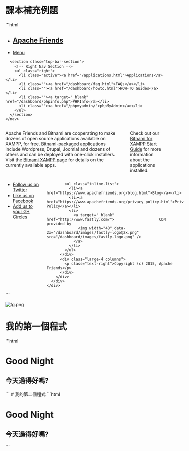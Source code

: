# 課本補充例題

'''html
<!DOCTYPE html PUBLIC "-//W3C//DTD XHTML 1.0 Transitional//EN" "http://www.w3.org/TR/xhtml1/DTD/xhtml1-transitional.dtd">
<html xmlns="http://www.w3.org/1999/xhtml">
<head>
<meta http-equiv="Content-Type" content="text/html; charset=utf-8" />
  <title>Bitnami: Open Source. Simplified</title>
  <link href="bitnami.css" media="all" rel="Stylesheet" type="text/css" /> 
  <link href="/dashboard/stylesheets/all.css" rel="stylesheet" type="text/css" />
</head>
<body>
  <div class="contain-to-grid">
    <nav class="top-bar" data-topbar>
      <ul class="title-area">
        <li class="name">
          <h1><a href="/dashboard/index.html">Apache Friends</a></h1>
        </li>
        <li class="toggle-topbar menu-icon">
          <a href="#">
            <span>Menu</span>
          </a>
        </li>
      </ul>

      <section class="top-bar-section">
        <!-- Right Nav Section -->
        <ul class="right">
          <li class="active"><a href="/applications.html">Applications</a></li>
          <li class=""><a href="/dashboard/faq.html">FAQs</a></li>
          <li class=""><a href="/dashboard/howto.html">HOW-TO Guides</a></li>
          <li class=""><a target="_blank" href="/dashboard/phpinfo.php">PHPInfo</a></li>
          <li class=""><a href="/phpmyadmin/">phpMyAdmin</a></li>
        </ul>
      </section>
    </nav>
  </div>
  <div id="wrapper">
    <div class="hero">
       <div class="row">
         <div class="large-12 columns">
            <p>Apache Friends and Bitnami are cooperating to make dozens of open source applications available on XAMPP, for free. Bitnami-packaged applications include Wordpress, Drupal, Joomla! and dozens of others and can be deployed with one-click installers. Visit the <a href="https://bitnami.com/xampp?utm_source=bitnami&utm_medium=installer&utm_campaign=XAMPP%2BModule" target="_blank">Bitnami XAMPP page</a> for details on the currently available apps.</p><br/>
            <p>Check out our <a href="https://www.apachefriends.org/bitnami_for_xampp.html" target="_blank" >Bitnami for XAMPP Start Guide</a> for more information about the applications installed.</p>
         </div>
       </div>
    </div>
    <div id="lowerContainer" class="row">
      <div id="content" class="large-12 columns">
          <!-- @@BITNAMI_MODULE_PLACEHOLDER@@ -->
      </div>
    </div>
  </div>
  <footer>
    <div class="row">
      <div class="large-12 columns">
        <div class="row">
          <div class="large-8 columns">
            <ul class="social">
              <li class="twitter"><a href="https://twitter.com/apachefriends">Follow us on Twitter</a></li>
              <li class="facebook"><a href="https://www.facebook.com/we.are.xampp">Like us on Facebook</a></li>
              <li class="google"><a href="https://plus.google.com/+xampp/posts">Add us to your G+ Circles</a></li>
            </ul>

            <ul class="inline-list">
              <li><a href="https://www.apachefriends.org/blog.html">Blog</a></li>
              <li><a href="https://www.apachefriends.org/privacy_policy.html">Privacy Policy</a></li>
              <li>
                <a target="_blank" href="http://www.fastly.com/">                    CDN provided by
                  <img width="48" data-2x="/dashboard/images/fastly-logo@2x.png" src="/dashboard/images/fastly-logo.png" />
                </a>
              </li>
            </ul>
          </div>
          <div class="large-4 columns">
            <p class="text-right">Copyright (c) 2015, Apache Friends</p>
          </div>
        </div>
      </div>
    </div>
  </footer>
</body>
</html>
```

![fg.png](fg.png)

# 我的第一個程式
'''html
<!DOCTYPE html>
<html>
<head>
    <title>My Frist web programming</title>
</head>
<body>

<h1>Good Night</h1>


<h2>今天過得好嗎?</h2>


</body>
</html>
```
# 我的第二個程式
```html
<!DOCTYPE html>
<html>
<head>
    <title>My Frist web programming</title>
        <meta charset="utf-8">
</head>
<body>

<h1>Good Night</h1>


<h2>今天過得好嗎?</h2>


</body>
</html>
```
